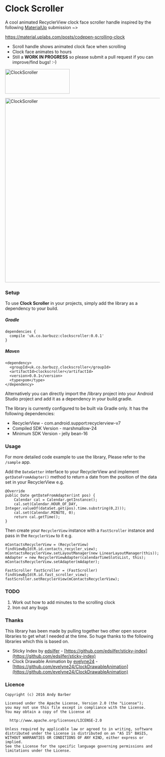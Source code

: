 # Clock Scroller

A cool animated RecyclerView clock face scroller handle inspired by the following [MaterialUp](https://material.uplabs.com/) submission ~>

<a href="https://material.uplabs.com/posts/codepen-scrolling-clock">https://material.uplabs.com/posts/codepen-scrolling-clock</a>

* Scroll handle shows animated clock face when scrolling
* Clock face animates to hours
* Still a **WORK IN PROGRESS** so please submit a pull request if you can improve/find bugs! :-)

<p>
<a href="https://play.google.com/store/apps/details?id=uk.co.barbuzz.clockscroller.sample"><img src="https://github.com/andyb129/ClockScroller/blob/master/screenshots%2Fgoogle_play_badge.png" height="80" width="210" alt="ClockScroller"/></a>
</p>
<p>
<img src="https://github.com/andyb129/ClockScroller/blob/master/screenshots%2Fclock_scroller_anim.gif" height="600" alt="ClockScroller"/>
</p>
  
<!--![optional caption text](screenshots/clock_scroller_anim.gif)-->

### Setup
To use **Clock Scroller** in your projects, simply add the library as a dependency to your build.

##### Gradle
```
dependencies {
  compile 'uk.co.barbuzz:clockscroller:0.0.1'
}
```

##### Maven
```
<dependency>
  <groupId>uk.co.barbuzz.clockscroller</groupId>
  <artifactId>clockscroller</artifactId>
  <version>0.0.1</version>
  <type>pom</type>
</dependency>
```

Alternatively you can directly import the /library project into your Android Studio project and add it as a dependency in your build.gradle.

The library is currently configured to be built via Gradle only. It has the following dependencies:

* RecyclerView              - com.android.support:recyclerview-v7
* Compiled SDK Version      - marshmallow-24
* Minimum SDK Version       - jelly bean-16

### Usage
For more detailed code example to use the library, Please refer to the `/sample` app.

Add the `DateGetter` interface to your RecyclerView and implement `getDateFromAdapter()` method to 
return a date from the position of the data set in your RecyclerView e.g.

```
@Override
public Date getDateFromAdapter(int pos) {
    Calendar cal = Calendar.getInstance();
    cal.set(Calendar.HOUR_OF_DAY, Integer.valueOf(dataSet.get(pos).time.substring(0,2)));
    cal.set(Calendar.MINUTE, 0);
    return cal.getTime();
}
```

Then create your `RecyclerView` instance with a `FastScroller` instance and pass in the `RecyclerView` to it e.g.

```
mContactsRecyclerView = (RecyclerView) findViewById(R.id.contacts_recycler_view);
mContactsRecyclerView.setLayoutManager(new LinearLayoutManager(this));
mAdapter = new RecyclerViewAdapter(calendarTimeSlotsList, this);
mContactsRecyclerView.setAdapter(mAdapter);

FastScroller fastScroller = (FastScroller) findViewById(R.id.fast_scroller_view);
fastScroller.setRecyclerView(mContactsRecyclerView);
```

### TODO
1. Work out how to add minutes to the scrolling clock
2. Iron out any bugs

### Thanks

This library has been made by pulling together two other open source libraries to get what I needed at the time. So huge thanks to the following libraries which this is based on.

* Sticky Index by [edsilfer](https://github.com/edsilfer) - [https://github.com/edsilfer/sticky-index](https://github.com/edsilfer/sticky-index)
* Clock Drawable Animation by [evelyne24](https://github.com/evelyne24) - [https://github.com/evelyne24/ClockDrawableAnimation](https://github.com/evelyne24/ClockDrawableAnimation)

### Licence
```
Copyright (c) 2016 Andy Barber

Licensed under the Apache License, Version 2.0 (the "License");
you may not use this file except in compliance with the License.
You may obtain a copy of the License at

  http://www.apache.org/licenses/LICENSE-2.0

Unless required by applicable law or agreed to in writing, software
distributed under the License is distributed on an "AS IS" BASIS,
WITHOUT WARRANTIES OR CONDITIONS OF ANY KIND, either express or implied.
See the License for the specific language governing permissions and
limitations under the License.
```
